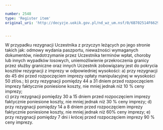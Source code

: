 ```yaml
---

number: 2548
type: 'Register item'
original_uri: 'http://decyzje.uokik.gov.pl/nd_wz_um.nsf/0/6B702514F6629C48C12579120034C8CA?OpenDocument'


---
```


W przypadku rezygnacji Uczestnika z przyczyn leżących po jego stronie takich jak: odmowy wydania paszportu, nieważności wymaganych dokumentów, niedotrzymanie przez Uczestnika terminów wpłat, choroby lub innych wypadków losowych, uniemożliwienie przekroczenia granicy przez służby graniczne oraz innych Uczestnik zobowiązany jest do pokrycia kosztów rezygnacji z imprezy w odpowiedniej wysokości:
a) przy rezygnacji do 45 dni przed rozpoczęciem imprezy opłaty manipulacyjnej w wysokości 50 zł/os.;
b) przy rezygnacji pomiędzy 44 a 31 dniem przed rozpoczęciem imprezy faktycznie poniesione koszty, nie mniej jednak niż 10 % ceny imprezy;  
c) przy rezygnacji pomiędzy 30 a 15 dniem przed rozpoczęciem imprezy faktycznie poniesione koszty, nie mniej jednak niż 30 % ceny imprezy; 
d) przy rezygnacji pomiędzy 14 a 8 dniem przed rozpoczęciem imprezy faktycznie poniesione koszty, nie mniej jednak niż 60% ceny imprezy; 
e) przy rezygnacji pomiędzy 7 dni i krócej przed rozpoczęciem imprezy 90 % ceny imprezy.
